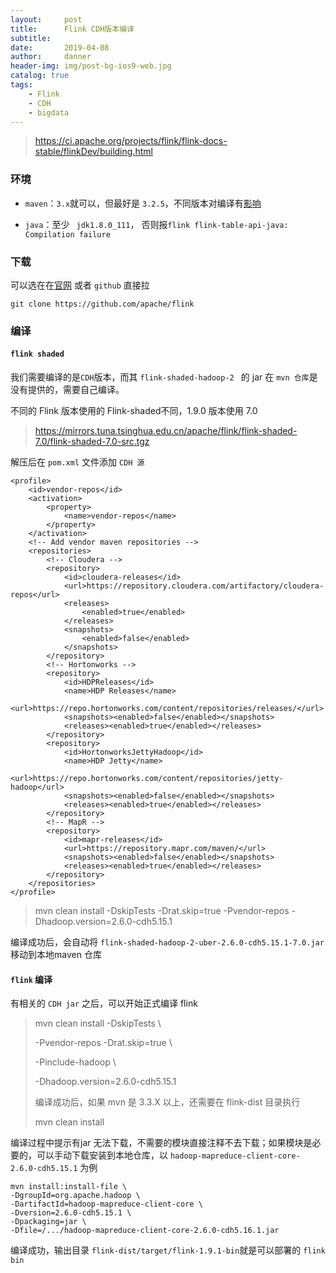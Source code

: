 ```yaml
---
layout:     post
title:      Flink CDH版本编译
subtitle:   
date:       2019-04-08
author:     danner
header-img: img/post-bg-ios9-web.jpg
catalog: true
tags:
    - Flink
    - CDH
    - bigdata
---
```


>  https://ci.apache.org/projects/flink/flink-docs-stable/flinkDev/building.html 

### 环境

- `maven`：`3.x`就可以，但最好是 `3.2.5`，不同版本对编译有[影响]( https://ci.apache.org/projects/flink/flink-docs-release-1.9/flinkDev/building.html#dependency-shading )

- `java`：至少 ` jdk1.8.0_111`， 否则报`flink flink-table-api-java: Compilation failure`

### 下载

可以选在在[官网]( https://flink.apache.org/downloads.html ) 或者 `github` 直接拉

```shell
git clone https://github.com/apache/flink
```

### 编译

#### `flink shaded `

我们需要编译的是`CDH`版本，而其  `flink-shaded-hadoop-2 ` 的 jar 在 `mvn 仓库`是没有提供的，需要自己编译。

 不同的 Flink 版本使用的 Flink-shaded不同，1.9.0 版本使用 7.0 

>  https://mirrors.tuna.tsinghua.edu.cn/apache/flink/flink-shaded-7.0/flink-shaded-7.0-src.tgz 

解压后在 `pom.xml` 文件添加 `CDH 源`

```shell
<profile>
	<id>vendor-repos</id>
	<activation>
		<property>
			<name>vendor-repos</name>
		</property>
	</activation>
	<!-- Add vendor maven repositories -->
	<repositories>
		<!-- Cloudera -->
		<repository>
			<id>cloudera-releases</id>
			<url>https://repository.cloudera.com/artifactory/cloudera-repos</url>
			<releases>
				<enabled>true</enabled>
			</releases>
			<snapshots>
				<enabled>false</enabled>
			</snapshots>
		</repository>
		<!-- Hortonworks -->
		<repository>
			<id>HDPReleases</id>
			<name>HDP Releases</name>
			<url>https://repo.hortonworks.com/content/repositories/releases/</url>
			<snapshots><enabled>false</enabled></snapshots>
			<releases><enabled>true</enabled></releases>
		</repository>
		<repository>
			<id>HortonworksJettyHadoop</id>
			<name>HDP Jetty</name>
			<url>https://repo.hortonworks.com/content/repositories/jetty-hadoop</url>
			<snapshots><enabled>false</enabled></snapshots>
			<releases><enabled>true</enabled></releases>
		</repository>
		<!-- MapR -->
		<repository>
			<id>mapr-releases</id>
			<url>https://repository.mapr.com/maven/</url>
			<snapshots><enabled>false</enabled></snapshots>
			<releases><enabled>true</enabled></releases>
		</repository>
	</repositories>
</profile>
```

> mvn  clean install -DskipTests -Drat.skip=true -Pvendor-repos  -Dhadoop.version=2.6.0-cdh5.15.1

编译成功后，会自动将 `flink-shaded-hadoop-2-uber-2.6.0-cdh5.15.1-7.0.jar` 移动到本地maven 仓库

#### `flink` 编译

有相关的 `CDH jar` 之后，可以开始正式编译 flink

> mvn clean install -DskipTests \
>
> -Pvendor-repos -Drat.skip=true \
>
> -Pinclude-hadoop \
>
> -Dhadoop.version=2.6.0-cdh5.15.1
>
> 编译成功后，如果 mvn 是 3.3.X 以上，还需要在 flink-dist 目录执行
>
> mvn clean install

编译过程中提示有jar 无法下载，不需要的模块直接注释不去下载；如果模块是必要的，可以手动下载安装到本地仓库，以 `hadoop-mapreduce-client-core-2.6.0-cdh5.15.1` 为例

```shell
mvn install:install-file \
-DgroupId=org.apache.hadoop \
-DartifactId=hadoop-mapreduce-client-core \
-Dversion=2.6.0-cdh5.15.1 \
-Dpackaging=jar \
-Dfile=/.../hadoop-mapreduce-client-core-2.6.0-cdh5.16.1.jar
```

编译成功，输出目录 ` flink-dist/target/flink-1.9.1-bin `就是可以部署的 `flink bin`

 